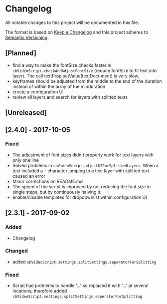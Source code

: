 # Changelog
All notable changes to this project will be documented in this file.

The format is based on [Keep a Changelog](http://keepachangelog.com/en/1.0.0/)
and this project adheres to [Semantic Versioning](http://semver.org/spec/v2.0.0.html).

## [Planned]
- find a way to make the fontSize checks faster in `sbVideoScript.checkAndAdjustFontSize` (reduce fontSize to fit text into layer). The call textProp.setValue(textDocument) is very slow.
- keyframes should be adjusted from the middle to the end of the duration instead of within the array of the minduration
- create a configuration UI
- review all layers and search for layers with splitted texts

## [Unreleased]

## [2.4.0] - 2017-10-05
### Fixed
- The adjustment of font sizes didn't properly work for text layers with only one line
- Solved problems in `sbVideoScript.adjustUIForSplittedLayers`: When a text included a `'` character jumping to a text layer with splitted text caused an error
- Minor corrections on README.md
- The speed of the script is improved by not reducing the font size in single steps, but by continuously halving it.
- enable/disable templates for dropdownlist within configuration UI

## [2.3.1] - 2017-09-02
### Added
- Changelog

### Changed
- added `sbVideoScript.settings.splitSettings.seperatorForSplitting`

### Fixed
- Script had problems to handle '…' so replaced it with '...' at several locations; therefore added `sbVideoScript.settings.splitSettings.seperatorForSplitting`

